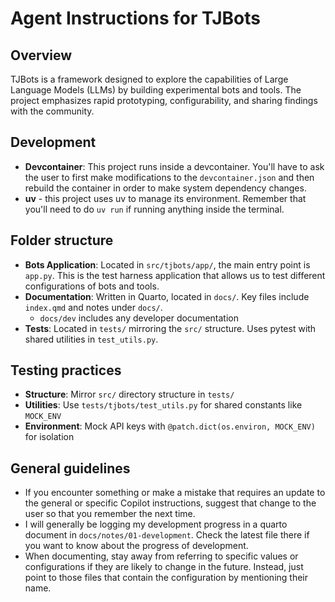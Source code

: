 # Agent Instructions for TJBots

## Overview

TJBots is a framework designed to explore the capabilities of Large Language Models (LLMs) by building experimental bots and tools. The project emphasizes rapid prototyping, configurability, and sharing findings with the community.

## Development

- **Devcontainer**: This project runs inside a devcontainer. You'll have to ask the user to first make modifications to the `devcontainer.json` and then rebuild the container in order to make system dependency changes. 
- **uv** - this project uses uv to manage its environment. Remember that you'll need to do `uv run` if running anything inside the terminal.

## Folder structure

- **Bots Application**: Located in `src/tjbots/app/`, the main entry point is `app.py`. This is the test harness application that allows us to test different configurations of bots and tools. 
- **Documentation**: Written in Quarto, located in `docs/`. Key files include `index.qmd` and notes under `docs/`.
    - `docs/dev` includes any developer documentation
- **Tests**: Located in `tests/` mirroring the `src/` structure. Uses pytest with shared utilities in `test_utils.py`.

## Testing practices

- **Structure**: Mirror `src/` directory structure in `tests/`
- **Utilities**: Use `tests/tjbots/test_utils.py` for shared constants like `MOCK_ENV`
- **Environment**: Mock API keys with `@patch.dict(os.environ, MOCK_ENV)` for isolation

## General guidelines

- If you encounter something or make a mistake that requires an update to the general or specific Copilot instructions, suggest that change to the user so that you remember the next time. 
- I will generally be logging my development progress in a quarto document in `docs/notes/01-development`. Check the latest file there if you want to know about the progress of development.
- When documenting, stay away from referring to specific values or configurations if they are likely to change in the future. Instead, just point to those files that contain the configuration by mentioning their name. 